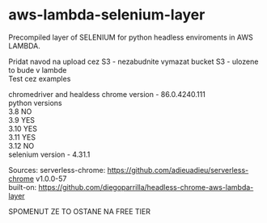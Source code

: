 # aws-lambda-selenium-layer
Precompiled layer of SELENIUM for python headless enviroments in AWS LAMBDA. 

Pridat navod na upload cez S3 - nezabudnite vymazat bucket S3 - ulozene to bude v lambde \
Test cez examples 


chromedriver and healdess chrome version - 86.0.4240.111 \
python versions \
                  3.8   NO \
                  3.9   YES \
                  3.10  YES \
                  3.11  YES \
                  3.12  NO \
selenium version - 4.31.1 


Sources:
serverless-chrome: https://github.com/adieuadieu/serverless-chrome v1.0.0-57 \
built-on: https://github.com/diegoparrilla/headless-chrome-aws-lambda-layer 


SPOMENUT ZE TO OSTANE NA FREE TIER

